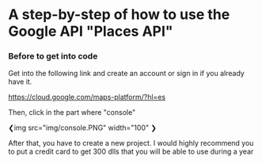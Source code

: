 # A step-by-step of how to use the Google API "Places API"

### Before to get into code 

Get into the following link and create an account or sign in if you already have it.

https://cloud.google.com/maps-platform/?hl=es

Then, click in the part where "console"

❮img src="img/console.PNG" width="100" ❯

After that, you have to create a new project. I would highly recommend you to put a credit card to get 300 dlls that you will be able 
to use during a year
